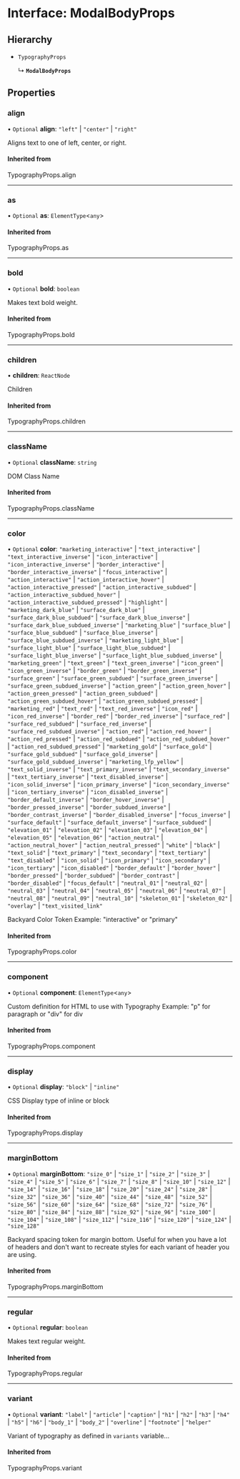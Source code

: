 # Interface: ModalBodyProps

## Hierarchy

- `TypographyProps`

  ↳ **`ModalBodyProps`**

## Properties

### align

• `Optional` **align**: ``"left"`` \| ``"center"`` \| ``"right"``

Aligns text to one of left, center, or right.

#### Inherited from

TypographyProps.align

___

### as

• `Optional` **as**: `ElementType`<`any`\>

#### Inherited from

TypographyProps.as

___

### bold

• `Optional` **bold**: `boolean`

Makes text bold weight.

#### Inherited from

TypographyProps.bold

___

### children

• **children**: `ReactNode`

Children

#### Inherited from

TypographyProps.children

___

### className

• `Optional` **className**: `string`

DOM Class Name

#### Inherited from

TypographyProps.className

___

### color

• `Optional` **color**: ``"marketing_interactive"`` \| ``"text_interactive"`` \| ``"text_interactive_inverse"`` \| ``"icon_interactive"`` \| ``"icon_interactive_inverse"`` \| ``"border_interactive"`` \| ``"border_interactive_inverse"`` \| ``"focus_interactive"`` \| ``"action_interactive"`` \| ``"action_interactive_hover"`` \| ``"action_interactive_pressed"`` \| ``"action_interactive_subdued"`` \| ``"action_interactive_subdued_hover"`` \| ``"action_interactive_subdued_pressed"`` \| ``"highlight"`` \| ``"marketing_dark_blue"`` \| ``"surface_dark_blue"`` \| ``"surface_dark_blue_subdued"`` \| ``"surface_dark_blue_inverse"`` \| ``"surface_dark_blue_subdued_inverse"`` \| ``"marketing_blue"`` \| ``"surface_blue"`` \| ``"surface_blue_subdued"`` \| ``"surface_blue_inverse"`` \| ``"surface_blue_subdued_inverse"`` \| ``"marketing_light_blue"`` \| ``"surface_light_blue"`` \| ``"surface_light_blue_subdued"`` \| ``"surface_light_blue_inverse"`` \| ``"surface_light_blue_subdued_inverse"`` \| ``"marketing_green"`` \| ``"text_green"`` \| ``"text_green_inverse"`` \| ``"icon_green"`` \| ``"icon_green_inverse"`` \| ``"border_green"`` \| ``"border_green_inverse"`` \| ``"surface_green"`` \| ``"surface_green_subdued"`` \| ``"surface_green_inverse"`` \| ``"surface_green_subdued_inverse"`` \| ``"action_green"`` \| ``"action_green_hover"`` \| ``"action_green_pressed"`` \| ``"action_green_subdued"`` \| ``"action_green_subdued_hover"`` \| ``"action_green_subdued_pressed"`` \| ``"marketing_red"`` \| ``"text_red"`` \| ``"text_red_inverse"`` \| ``"icon_red"`` \| ``"icon_red_inverse"`` \| ``"border_red"`` \| ``"border_red_inverse"`` \| ``"surface_red"`` \| ``"surface_red_subdued"`` \| ``"surface_red_inverse"`` \| ``"surface_red_subdued_inverse"`` \| ``"action_red"`` \| ``"action_red_hover"`` \| ``"action_red_pressed"`` \| ``"action_red_subdued"`` \| ``"action_red_subdued_hover"`` \| ``"action_red_subdued_pressed"`` \| ``"marketing_gold"`` \| ``"surface_gold"`` \| ``"surface_gold_subdued"`` \| ``"surface_gold_inverse"`` \| ``"surface_gold_subdued_inverse"`` \| ``"marketing_lfp_yellow"`` \| ``"text_solid_inverse"`` \| ``"text_primary_inverse"`` \| ``"text_secondary_inverse"`` \| ``"text_tertiary_inverse"`` \| ``"text_disabled_inverse"`` \| ``"icon_solid_inverse"`` \| ``"icon_primary_inverse"`` \| ``"icon_secondary_inverse"`` \| ``"icon_tertiary_inverse"`` \| ``"icon_disabled_inverse"`` \| ``"border_default_inverse"`` \| ``"border_hover_inverse"`` \| ``"border_pressed_inverse"`` \| ``"border_subdued_inverse"`` \| ``"border_contrast_inverse"`` \| ``"border_disabled_inverse"`` \| ``"focus_inverse"`` \| ``"surface_default"`` \| ``"surface_default_inverse"`` \| ``"surface_subdued"`` \| ``"elevation_01"`` \| ``"elevation_02"`` \| ``"elevation_03"`` \| ``"elevation_04"`` \| ``"elevation_05"`` \| ``"elevation_06"`` \| ``"action_neutral"`` \| ``"action_neutral_hover"`` \| ``"action_neutral_pressed"`` \| ``"white"`` \| ``"black"`` \| ``"text_solid"`` \| ``"text_primary"`` \| ``"text_secondary"`` \| ``"text_tertiary"`` \| ``"text_disabled"`` \| ``"icon_solid"`` \| ``"icon_primary"`` \| ``"icon_secondary"`` \| ``"icon_tertiary"`` \| ``"icon_disabled"`` \| ``"border_default"`` \| ``"border_hover"`` \| ``"border_pressed"`` \| ``"border_subdued"`` \| ``"border_contrast"`` \| ``"border_disabled"`` \| ``"focus_default"`` \| ``"neutral_01"`` \| ``"neutral_02"`` \| ``"neutral_03"`` \| ``"neutral_04"`` \| ``"neutral_05"`` \| ``"neutral_06"`` \| ``"neutral_07"`` \| ``"neutral_08"`` \| ``"neutral_09"`` \| ``"neutral_10"`` \| ``"skeleton_01"`` \| ``"skeleton_02"`` \| ``"overlay"`` \| ``"text_visited_link"``

Backyard Color Token
Example: "interactive" or "primary"

#### Inherited from

TypographyProps.color

___

### component

• `Optional` **component**: `ElementType`<`any`\>

Custom definition for HTML to use with Typography
Example: "p" for paragraph or "div" for div

#### Inherited from

TypographyProps.component

___

### display

• `Optional` **display**: ``"block"`` \| ``"inline"``

CSS Display type of inline or block

#### Inherited from

TypographyProps.display

___

### marginBottom

• `Optional` **marginBottom**: ``"size_0"`` \| ``"size_1"`` \| ``"size_2"`` \| ``"size_3"`` \| ``"size_4"`` \| ``"size_5"`` \| ``"size_6"`` \| ``"size_7"`` \| ``"size_8"`` \| ``"size_10"`` \| ``"size_12"`` \| ``"size_14"`` \| ``"size_16"`` \| ``"size_18"`` \| ``"size_20"`` \| ``"size_24"`` \| ``"size_28"`` \| ``"size_32"`` \| ``"size_36"`` \| ``"size_40"`` \| ``"size_44"`` \| ``"size_48"`` \| ``"size_52"`` \| ``"size_56"`` \| ``"size_60"`` \| ``"size_64"`` \| ``"size_68"`` \| ``"size_72"`` \| ``"size_76"`` \| ``"size_80"`` \| ``"size_84"`` \| ``"size_88"`` \| ``"size_92"`` \| ``"size_96"`` \| ``"size_100"`` \| ``"size_104"`` \| ``"size_108"`` \| ``"size_112"`` \| ``"size_116"`` \| ``"size_120"`` \| ``"size_124"`` \| ``"size_128"``

Backyard spacing token for margin bottom.
Useful for when you have a lot of headers and don't want to
recreate styles for each variant of header you are using.

#### Inherited from

TypographyProps.marginBottom

___

### regular

• `Optional` **regular**: `boolean`

Makes text regular weight.

#### Inherited from

TypographyProps.regular

___

### variant

• `Optional` **variant**: ``"label"`` \| ``"article"`` \| ``"caption"`` \| ``"h1"`` \| ``"h2"`` \| ``"h3"`` \| ``"h4"`` \| ``"h5"`` \| ``"h6"`` \| ``"body_1"`` \| ``"body_2"`` \| ``"overline"`` \| ``"footnote"`` \| ``"helper"``

Variant of typography as defined in `variants` variable...

#### Inherited from

TypographyProps.variant
